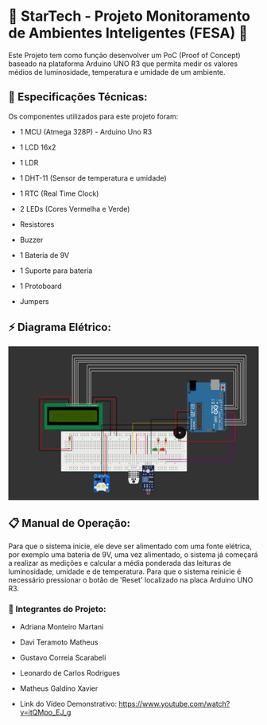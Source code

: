 
# 🚀 StarTech - Projeto Monitoramento de Ambientes Inteligentes (FESA) 🚀

Este Projeto tem como função desenvolver um PoC (Proof of Concept) baseado na plataforma Arduino UNO R3 que permita medir os valores médios de luminosidade, temperatura e umidade de um ambiente.

## 🔧 Especificações Técnicas:
Os componentes utilizados para este projeto foram:

* 1 MCU (Atmega 328P) - Arduino Uno R3

* 1 LCD 16x2

* 1 LDR

* 1 DHT-11 (Sensor de temperatura e umidade)

* 1 RTC (Real Time Clock)

* 2 LEDs (Cores Vermelha e Verde)

* Resistores

* Buzzer

* 1 Bateria de 9V

* 1 Suporte para bateria

* 1 Protoboard

* Jumpers

## ⚡ Diagrama Elétrico:
![Diagrama Elétrico](./Circuito.jpg)


## 📋 Manual de Operação:

Para que o sistema inicie, ele deve ser alimentado com uma fonte elétrica, por exemplo uma bateria de 9V, uma vez alimentado, o sistema já começará a realizar as medições e calcular a média ponderada das leituras de luminosidade, umidade e de temperatura. Para que o sistema reinicie é necessário pressionar o botão de 'Reset' localizado na placa Arduino UNO R3.

### 🤝 Integrantes do Projeto:

* Adriana Monteiro Martani

* Davi Teramoto Matheus

* Gustavo Correia Scarabeli

* Leonardo de Carlos Rodrigues

* Matheus Galdino Xavier

* Link do Vídeo Demonstrativo: https://www.youtube.com/watch?v=itQMpo_EJ_g
